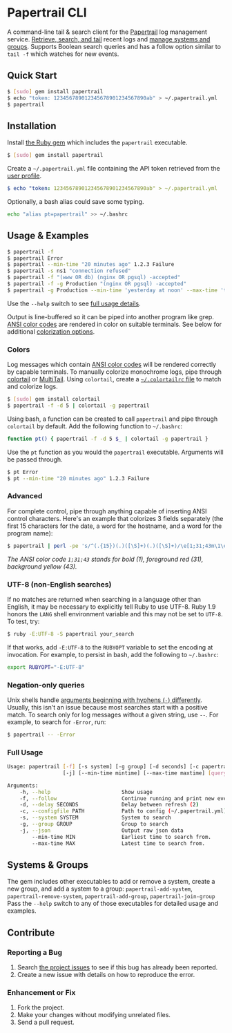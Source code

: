 # Papertrail CLI

A command-line tail & search client for the [Papertrail] log management
service. [Retrieve, search, and tail][tail] recent logs and [manage systems
and groups][systems-groups]. Supports Boolean search queries and has a follow
option similar to `tail -f` which watches for new events.

## Quick Start

```bash
$ [sudo] gem install papertrail
$ echo "token: 123456789012345678901234567890ab" > ~/.papertrail.yml
$ papertrail
```


## Installation

Install [the Ruby gem][gem] which includes the `papertrail` executable.

```bash
$ [sudo] gem install papertrail
```

Create a `~/.papertrail.yml` file containing the API token retrieved from the
[user profile].

```yaml
$ echo "token: 123456789012345678901234567890ab" > ~/.papertrail.yml
```

Optionally, a bash alias could save some typing.

```bash
echo "alias pt=papertrail" >> ~/.bashrc
```


## Usage & Examples

```bash
$ papertrail -f
$ papertrail Error
$ papertrail --min-time "20 minutes ago" 1.2.3 Failure
$ papertrail -s ns1 "connection refused"
$ papertrail -f "(www OR db) (nginx OR pgsql) -accepted"
$ papertrail -f -g Production "(nginx OR pgsql) -accepted"
$ papertrail -g Production --min-time 'yesterday at noon' --max-time 'today at 4am'
```

Use the `--help` switch to see [full usage details][full-usage].

Output is line-buffered so it can be piped into another program like grep.
[ANSI color codes][ansi] are rendered in color on suitable terminals. See
below for additional [colorization options][colors].

### Colors

Log messages which contain [ANSI color codes][ansi] will be rendered correctly
by capable terminals. To manually colorize monochrome logs, pipe through
[colortail] or [MultiTail]. Using `colortail`, create a
[`~/.colortailrc` file][colortailrc] to match and colorize logs.

```bash
$ [sudo] gem install colortail
$ papertrail -f -d 5 | colortail -g papertrail
```

Using bash, a function can be created to call `papertrail` and pipe through
`colortail` by default. Add the following function to `~/.bashrc`:

```bash
function pt() { papertrail -f -d 5 $_ | colortail -g papertrail }
```

Use the `pt` function as you would the `papertrail` executable. Arguments will
be passed through.

```bash
$ pt Error
$ pt --min-time "20 minutes ago" 1.2.3 Failure
```

### Advanced

For complete control, pipe through anything capable of inserting ANSI
control characters. Here's an example that colorizes 3 fields separately
(the first 15 characters for the date, a word for the hostname, and a
word for the program name):

```bash
$ papertrail | perl -pe 's/^(.{15})(.)([\S]+)(.)([\S]+)/\e[1;31;43m\1\e[0m\2\e[1;31;43m\3\e[0m\4\e[1;31;43m\5\e[0m/g'
```

_The ANSI color code `1;31;43` stands for bold (1), foreground red (31),
background yellow (43)._

### UTF-8 (non-English searches)

If no matches are returned when searching in a language other than English, it
may be necessary to explicitly tell Ruby to use UTF-8. Ruby 1.9 honors the
`LANG` shell environment variable and this may not be set to `UTF-8`. To test,
try:

```bash
$ ruby -E:UTF-8 -S papertrail your_search
```

If that works, add `-E:UTF-8` to the `RUBYOPT` variable to set the encoding at
invocation. For example, to persist in bash, add the following to `~/.bashrc`:

```bash
export RUBYOPT="-E:UTF-8"
```

### Negation-only queries

Unix shells handle [arguments beginning with hyphens (`-`)
differently][bash-double-dash]. Usually, this isn't an issue because most
searches start with a positive match. To search only for log messages without
a given string, use `--`. For example, to search for `-Error`, run:

```bash
$ papertrail -- -Error
```

### Full Usage

```bash
Usage: papertrail [-f] [-s system] [-g group] [-d seconds] [-c papertrail.yml]
                  [-j] [--min-time mintime] [--max-time maxtime] [query]

Arguments:
    -h, --help                       Show usage
    -f, --follow                     Continue running and print new events (off)
    -d, --delay SECONDS              Delay between refresh (2)
    -c, --configfile PATH            Path to config (~/.papertrail.yml)
    -s, --system SYSTEM              System to search
    -g, --group GROUP                Group to search
    -j, --json                       Output raw json data
        --min-time MIN               Earliest time to search from.
        --max-time MAX               Latest time to search from.
```


## Systems & Groups

The gem includes other executables to add or remove a system, create a new
group, and add a system to a group: `papertrail-add-system`,
`papertrail-remove-system`, `papertrail-add-group`, `papertrail-join-group`
Pass the `--help` switch to any of those executables for detailed usage and
examples.


## Contribute

### Reporting a Bug

1. Search [the project issues][issues] to see if this bug has already been
   reported.
2. Create a new issue with details on how to reproduce the error.

### Enhancement or Fix

1. Fork the project.
2. Make your changes without modifying unrelated files.
3. Send a pull request.


[Papertrail]: http://papertrailapp.com/
[user profile]: https://papertrailapp.com/user/edit
[gem]: https://rubygems.org/gems/papertrail-cli
[colortail]: http://rubydoc.info/gems/colortail
[colortailrc]: https://github.com/papertrail/papertrail-cli/wiki/colortailrc
[MultiTail]: http://www.vanheusden.com/multitail/index.html
[ansi]: http://en.wikipedia.org/wiki/ANSI_escape_code#Colors
[tail]: #usage--examples
[systems-groups]: #systems--groups
[colors]: #colors
[bash-double-dash]: http://unix.stackexchange.com/questions/11376/what-does-double-dash-mean
[issues]: http://github.com/papertrail/papertrail-cli/issues
[full-usage]: #full-usage
